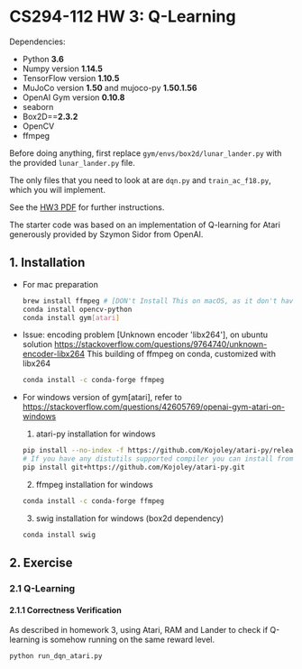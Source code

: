 # CS294-112 HW 3: Q-Learning

Dependencies:
 * Python **3.6**
 * Numpy version **1.14.5**
 * TensorFlow version **1.10.5**
 * MuJoCo version **1.50** and mujoco-py **1.50.1.56**
 * OpenAI Gym version **0.10.8**
 * seaborn
 * Box2D==**2.3.2**
 * OpenCV
 * ffmpeg

Before doing anything, first replace `gym/envs/box2d/lunar_lander.py` with the provided `lunar_lander.py` file.

The only files that you need to look at are `dqn.py` and `train_ac_f18.py`, which you will implement.

See the [HW3 PDF](http://rail.eecs.berkeley.edu/deeprlcourse/static/homeworks/hw3.pdf) for further instructions.

The starter code was based on an implementation of Q-learning for Atari generously provided by Szymon Sidor from OpenAI.

## 1. Installation
* For mac preparation
    ```bash
    brew install ffmpeg # [DON't Install This on macOS, as it don't have libx264 enabled]
    conda install opencv-python
    conda install gym[atari]
    ```
* Issue: encoding problem [Unknown encoder 'libx264'], on ubuntu solution https://stackoverflow.com/questions/9764740/unknown-encoder-libx264
  This building of ffmpeg on conda, customized with libx264
    ```bash
    conda install -c conda-forge ffmpeg
    ```

* For windows version of gym[atari], refer to https://stackoverflow.com/questions/42605769/openai-gym-atari-on-windows

    1. atari-py installation for windows
    ```bash
    pip install --no-index -f https://github.com/Kojoley/atari-py/releases atari_py
    # If you have any distutils supported compiler you can install from sources:
    pip install git+https://github.com/Kojoley/atari-py.git
    ```
    2. ffmpeg installation for windows
    ```bash
    conda install -c conda-forge ffmpeg
    ```
    3. swig installation for windows (box2d dependency)
    ```bash
    conda install swig
    ```
## 2. Exercise

### 2.1 Q-Learning
#### 2.1.1 Correctness Verification
As described in homework 3, using Atari, RAM and Lander to check if Q-learning is somehow running on the same reward level.
```bash
python run_dqn_atari.py
```